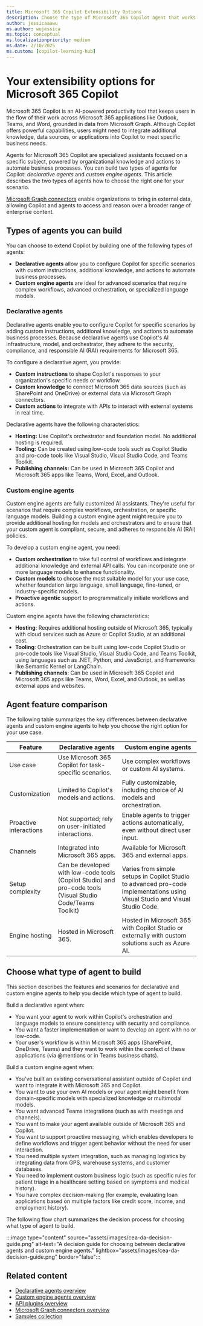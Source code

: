 ```yaml
---
title: Microsoft 365 Copilot Extensibility Options
description: Choose the type of Microsoft 365 Copilot agent that works best for your scenario.
author: jessicaaawu
ms.author: wujessica
ms.topic: conceptual
ms.localizationpriority: medium
ms.date: 2/10/2025
ms.custom: [copilot-learning-hub]
---
```


# Your extensibility options for Microsoft 365 Copilot

Microsoft 365 Copilot is an AI-powered productivity tool that keeps users in the flow of their work across Microsoft 365 applications like Outlook, Teams, and Word, grounded in data from Microsoft Graph. Although Copilot offers powerful capabilities, users might need to integrate additional knowledge, data sources, or applications into Copilot to meet specific business needs.

Agents for Microsoft 365 Copilot are specialized assistants focused on a specific subject, powered by organizational knowledge and actions to automate business processes. You can build two types of agents for Copilot: _declarative agents_ and _custom engine agents_. This article describes the two types of agents how to choose the right one for your scenario. 

[Microsoft Graph connectors](overview-graph-connector.md) enable organizations to bring in external data, allowing Copilot and agents to access and reason over a broader range of enterprise content.


## Types of agents you can build

You can choose to extend Copilot by building one of the following types of agents:

- **Declarative agents** allow you to configure Copilot for specific scenarios with custom instructions, additional knowledge, and actions to automate business processes.
- **Custom engine agents** are ideal for advanced scenarios that require complex workflows, advanced orchestration, or specialized language models.

### Declarative agents

Declarative agents enable you to configure Copilot for specific scenarios by adding custom instructions, additional knowledge, and actions to automate business processes. Because declarative agents use Copilot's AI infrastructure, model, and orchestrator, they adhere to the security, compliance, and responsible AI (RAI) requirements for Microsoft 365.

To configure a declarative agent, you provide:

- **Custom instructions** to shape Copilot's responses to your organization's specific needs or workflow.
- **Custom knowledge** to connect Microsoft 365 data sources (such as SharePoint and OneDrive) or external data via Microsoft Graph connectors.
- **Custom actions** to integrate with APIs to interact with external systems in real time.

Declarative agents have the following characteristics:

- **Hosting:** Use Copilot's orchestrator and foundation model. No additional hosting is required.
- **Tooling:** Can be created using low-code tools such as Copilot Studio and pro-code tools like Visual Studio, Visual Studio Code, and Teams Toolkit.
- **Publishing channels:** Can be used in Microsoft 365 Copilot and Microsoft 365 apps like Teams, Word, Excel, and Outlook.  

### Custom engine agents

Custom engine agents are fully customized AI assistants. They're useful for scenarios that require complex workflows, orchestration, or specific language models. Building a custom engine agent might require you to provide additional hosting for models and orchestrators and to ensure that your custom agent is compliant, secure, and adheres to responsible AI (RAI) policies.

To develop a custom engine agent, you need:

- **Custom orchestration** to take full control of workflows and integrate additional knowledge and external API calls. You can incorporate one or more language models to enhance functionality.
- **Custom models** to choose the most suitable model for your use case, whether foundation large language, small language, fine-tuned, or industry-specific models.  
- **Proactive agentic** support to programmatically initiate workflows and actions.  

Custom engine agents have the following characteristics:

- **Hosting**: Requires additional hosting outside of Microsoft 365, typically with cloud services such as Azure or Copilot Studio, at an additional cost.  
- **Tooling**: Orchestration can be built using low-code Copilot Studio or pro-code tools like Visual Studio, Visual Studio Code, and Teams Toolkit, using languages such as .NET, Python, and JavaScript, and frameworks like Semantic Kernel or LangChain.  
- **Publishing channels**: Can be used in Microsoft 365 Copilot and Microsoft 365 apps like Teams, Word, Excel, and Outlook, as well as external apps and websites.  

## Agent feature comparison

The following table summarizes the key differences between declarative agents and custom engine agents to help you choose the right option for your use case.

| Feature                 | Declarative agents                                    | Custom engine agents                                               |
|------------------------|------------------------------------------------------|-------------------------------------------------------------------|
| Use case          | Use Microsoft 365 Copilot for task-specific scenarios.     | Use complex workflows or custom AI systems.                           |
| Customization     | Limited to Copilot's models and actions.              | Fully customizable, including choice of AI models and orchestration. |
| Proactive interactions | Not supported; rely on user-initiated interactions. | Enable agents to trigger actions automatically, even without direct user input. |
| Channels          | Integrated into Microsoft 365 apps.                    | Available for Microsoft 365 and external apps.                             |
| Setup complexity  | Can be developed with low-code tools (Copilot Studio) and pro-code tools (Visual Studio Code/Teams Toolkit) | Varies from simple setups in Copilot Studio to advanced pro-code implementations using Visual Studio and Visual Studio Code. |
| Engine hosting    | Hosted in Microsoft 365.                              | Hosted in Microsoft 365 with Copilot Studio or externally with custom solutions such as Azure AI. |

## Choose what type of agent to build

This section describes the features and scenarios for declarative and custom engine agents to help you decide which type of agent to build.

Build a declarative agent when:

- You want your agent to work within Copilot's orchestration and language models to ensure consistency with security and compliance.
- You want a faster implementation or want to develop an agent with no or low-code.
- Your user's workflow is within Microsoft 365 apps (SharePoint, OneDrive, Teams) and they want to work within the context of these applications (via @mentions or in Teams business chats).

Build a custom engine agent when:

- You've built an existing conversational assistant outside of Copilot and want to integrate it with Microsoft 365 and Copilot.
- You want to use your own AI models or your agent might benefit from domain-specific models with specialized knowledge or multimodal models.  
- You want advanced Teams integrations (such as with meetings and channels).  
- You want to make your agent available outside of Microsoft 365 and Copilot.  
- You want to support proactive messaging, which enables developers to define workflows and trigger agent behavior without the need for user interaction.
- You need multiple system integration, such as managing logistics by integrating data from GPS, warehouse systems, and customer databases.
- You need to implement custom business logic (such as specific rules for patient triage in a healthcare setting based on symptoms and medical history).
- You have complex decision-making (for example, evaluating loan applications based on multiple factors like credit score, income, and employment history).

The following flow chart summarizes the decision process for choosing what type of agent to build.

:::image type="content" source="assets/images/cea-da-decision-guide.png" alt-text="A decision guide for choosing between declarative agents and custom engine agents." lightbox="assets/images/cea-da-decision-guide.png" border="false":::

## Related content

- [Declarative agents overview](overview-declarative-agent.md)
- [Custom engine agents overview](overview-custom-engine-agent.md)
- [API plugins overview](overview-api-plugins.md)
- [Microsoft Graph connectors overview](overview-graph-connector.md)
- [Samples collection](Samples.md)
